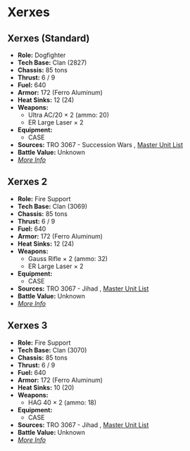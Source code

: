 # Xerxes 

## Xerxes (Standard) 

- **Role:** Dogfighter 
- **Tech Base:** Clan (2827) 
- **Chassis:** 85 tons 
- **Thrust:** 6 / 9 
- **Fuel:** 640 
- **Armor:** 172 (Ferro Aluminum) 
- **Heat Sinks:** 12 (24) 
- **Weapons:** 
  - Ultra AC/20 × 2 (ammo: 20) 
  - ER Large Laser × 2 
- **Equipment:** 
  - CASE 
- **Sources:** TRO 3067 - Succession Wars , [Master Unit List](http://masterunitlist.info/Unit/Details/5425) 
- **Battle Value:** Unknown 
- [*More Info*](xerxes/xerxes_standard.md) 

## Xerxes 2 

- **Role:** Fire Support 
- **Tech Base:** Clan (3069) 
- **Chassis:** 85 tons 
- **Thrust:** 6 / 9 
- **Fuel:** 640 
- **Armor:** 172 (Ferro Aluminum) 
- **Heat Sinks:** 12 (24) 
- **Weapons:** 
  - Gauss Rifle × 2 (ammo: 32) 
  - ER Large Laser × 2 
- **Equipment:** 
  - CASE 
- **Sources:** TRO 3067 - Jihad , [Master Unit List](http://masterunitlist.info/Unit/Details/5426) 
- **Battle Value:** Unknown 
- [*More Info*](xerxes/xerxes_2.md) 

## Xerxes 3 

- **Role:** Fire Support 
- **Tech Base:** Clan (3070) 
- **Chassis:** 85 tons 
- **Thrust:** 6 / 9 
- **Fuel:** 640 
- **Armor:** 172 (Ferro Aluminum) 
- **Heat Sinks:** 10 (20) 
- **Weapons:** 
  - HAG 40 × 2 (ammo: 18) 
- **Equipment:** 
  - CASE 
- **Sources:** TRO 3067 - Jihad , [Master Unit List](http://masterunitlist.info/Unit/Details/5760) 
- **Battle Value:** Unknown 
- [*More Info*](xerxes/xerxes_3.md) 

